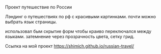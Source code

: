 Проект путешествие по России 

Лэндинг о путешествиях по рф с красивыми картинками. почти можно выбрать язык страницы.

использовал бым скрытие форм чтобы краиво переключался между языками. затемнение через прозрачность цвета, сетку грид.

Ссылка на мой проект https://shimich.github.io/russian-travel/